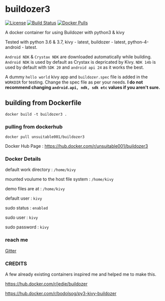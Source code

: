 # buildozer3
[![License](https://img.shields.io/github/license/unsuitable001/buildozer3.svg?style=for-the-badge)](LICENSE)
[![Build Status](https://img.shields.io/travis/com/unsuitable001/buildozer3.svg?style=for-the-badge)](https://travis-ci.org/unsuitable001/buildozer3)
[![Docker Pulls](https://img.shields.io/docker/pulls/unsuitable001/buildozer3.svg?style=for-the-badge)](https://hub.docker.com/r/unsuitable001/buildozer3)


A docker container for using Buildozer with python3 &amp; kivy

Tested with python 3.6 & 3.7, kivy - latest, buildozer - latest, python-4-android - latest.

`Android NDK` & `Crystax NDK` are downloaded automatically while building.
`Android NDK` is used by default as Crystax is depricated by Kivy. `NDK 14b` is used by default with
`SDK 20` and `android api 24` as it works the best.

A dummy `hello world` kivy app and `buildozer.spec` file is added in the `WORKDIR` for testing.
Change the spec file as per your needs. **I do not recommend changing `android.api, ndk, sdk etc` values if you aren't sure.**

## building from Dockerfile

`docker build -t buildozer3 .`

### pulling from dockerhub

`docker pull unsuitable001/buildozer3`

Docker Hub Page : https://hub.docker.com/r/unsuitable001/buildozer3

### Docker Details

default work directory : `/home/kivy`

mounted voulume to the host file system : `/home/kivy`

demo files are at : `/home/kivy`

default user : `kivy`

sudo status : `enabled`

sudo user : `kivy`

sudo password : `kivy`

### reach me

[Gitter](https://gitter.im/unsuitable001)

### CREDITS

A few already existing containers inspired me and helped me to make this.

https://hub.docker.com/r/jedie/buildozer

https://hub.docker.com/r/bodolsog/py3-kivy-buildozer
